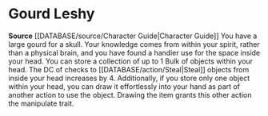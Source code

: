 ﻿---
id: '46'
name: Gourd Leshy
rarity: Common
rus_type_level: null
source: '[[DATABASE/source/Character Guide|Character Guide]]'
trait: null
type: Heritage

---
# Gourd Leshy

**Source** [[DATABASE/source/Character Guide|Character Guide]] 
You have a large gourd for a skull. Your knowledge comes from within your spirit, rather than a physical brain, and you have found a handier use for the space inside your head. You can store a collection of up to 1 Bulk of objects within your head. The DC of checks to [[DATABASE/action/Steal|Steal]] objects from inside your head increases by 4. Additionally, if you store only one object within your head, you can draw it effortlessly into your hand as part of another action to use the object. Drawing the item grants this other action the manipulate trait.